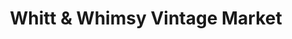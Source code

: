 ---
title: "Whitt & Whimsy Vintage Market"
url: /burnet/whitt-and-whimsy-vintage-market/
shop: antiques
---